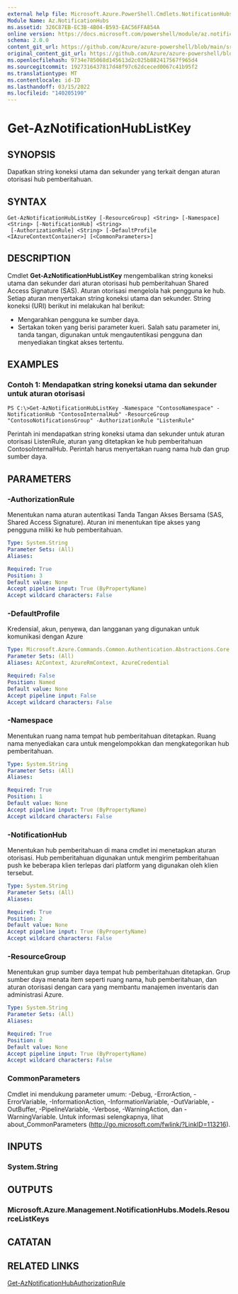 ```yaml
---
external help file: Microsoft.Azure.PowerShell.Cmdlets.NotificationHubs.dll-Help.xml
Module Name: Az.NotificationHubs
ms.assetid: 326C87EB-EC3B-4B04-B593-EAC56FFA854A
online version: https://docs.microsoft.com/powershell/module/az.notificationhubs/get-aznotificationhublistkey
schema: 2.0.0
content_git_url: https://github.com/Azure/azure-powershell/blob/main/src/NotificationHubs/NotificationHubs/help/Get-AzNotificationHubListKey.md
original_content_git_url: https://github.com/Azure/azure-powershell/blob/main/src/NotificationHubs/NotificationHubs/help/Get-AzNotificationHubListKey.md
ms.openlocfilehash: 9734e785068d145613d2c025b882417567f965d4
ms.sourcegitcommit: 1927316437817d48f97c62dceced0067c41b95f2
ms.translationtype: MT
ms.contentlocale: id-ID
ms.lasthandoff: 03/15/2022
ms.locfileid: "140205190"
---
```

# Get-AzNotificationHubListKey

## SYNOPSIS
Dapatkan string koneksi utama dan sekunder yang terkait dengan aturan otorisasi hub pemberitahuan.

## SYNTAX

```
Get-AzNotificationHubListKey [-ResourceGroup] <String> [-Namespace] <String> [-NotificationHub] <String>
 [-AuthorizationRule] <String> [-DefaultProfile <IAzureContextContainer>] [<CommonParameters>]
```

## DESCRIPTION
Cmdlet **Get-AzNotificationHubListKey** mengembalikan string koneksi utama dan sekunder dari aturan otorisasi hub pemberitahuan Shared Access Signature (SAS).
Aturan otorisasi mengelola hak pengguna ke hub.
Setiap aturan menyertakan string koneksi utama dan sekunder.
String koneksi (URI) berikut ini melakukan hal berikut:
- Mengarahkan pengguna ke sumber daya.
- Sertakan token yang berisi parameter kueri.
Salah satu parameter ini, tanda tangan, digunakan untuk mengautentikasi pengguna dan menyediakan tingkat akses tertentu.

## EXAMPLES

### Contoh 1: Mendapatkan string koneksi utama dan sekunder untuk aturan otorisasi
```
PS C:\>Get-AzNotificationHubListKey -Namespace "ContosoNamespace" -NotificationHub "ContosoInternalHub" -ResourceGroup "ContosoNotificationsGroup" -AuthorizationRule "ListenRule"
```

Perintah ini mendapatkan string koneksi utama dan sekunder untuk aturan otorisasi ListenRule, aturan yang ditetapkan ke hub pemberitahuan ContosoInternalHub.
Perintah harus menyertakan ruang nama hub dan grup sumber daya.

## PARAMETERS

### -AuthorizationRule
Menentukan nama aturan autentikasi Tanda Tangan Akses Bersama (SAS, Shared Access Signature).
Aturan ini menentukan tipe akses yang pengguna miliki ke hub pemberitahuan.

```yaml
Type: System.String
Parameter Sets: (All)
Aliases:

Required: True
Position: 3
Default value: None
Accept pipeline input: True (ByPropertyName)
Accept wildcard characters: False
```

### -DefaultProfile
Kredensial, akun, penyewa, dan langganan yang digunakan untuk komunikasi dengan Azure

```yaml
Type: Microsoft.Azure.Commands.Common.Authentication.Abstractions.Core.IAzureContextContainer
Parameter Sets: (All)
Aliases: AzContext, AzureRmContext, AzureCredential

Required: False
Position: Named
Default value: None
Accept pipeline input: False
Accept wildcard characters: False
```

### -Namespace
Menentukan ruang nama tempat hub pemberitahuan ditetapkan.
Ruang nama menyediakan cara untuk mengelompokkan dan mengkategorikan hub pemberitahuan.

```yaml
Type: System.String
Parameter Sets: (All)
Aliases:

Required: True
Position: 1
Default value: None
Accept pipeline input: True (ByPropertyName)
Accept wildcard characters: False
```

### -NotificationHub
Menentukan hub pemberitahuan di mana cmdlet ini menetapkan aturan otorisasi.
Hub pemberitahuan digunakan untuk mengirim pemberitahuan push ke beberapa klien terlepas dari platform yang digunakan oleh klien tersebut.

```yaml
Type: System.String
Parameter Sets: (All)
Aliases:

Required: True
Position: 2
Default value: None
Accept pipeline input: True (ByPropertyName)
Accept wildcard characters: False
```

### -ResourceGroup
Menentukan grup sumber daya tempat hub pemberitahuan ditetapkan.
Grup sumber daya menata item seperti ruang nama, hub pemberitahuan, dan aturan otorisasi dengan cara yang membantu manajemen inventaris dan administrasi Azure.

```yaml
Type: System.String
Parameter Sets: (All)
Aliases:

Required: True
Position: 0
Default value: None
Accept pipeline input: True (ByPropertyName)
Accept wildcard characters: False
```

### CommonParameters
Cmdlet ini mendukung parameter umum: -Debug, -ErrorAction, -ErrorVariable, -InformationAction, -InformationVariable, -OutVariable, -OutBuffer, -PipelineVariable, -Verbose, -WarningAction, dan -WarningVariable. Untuk informasi selengkapnya, lihat about_CommonParameters (http://go.microsoft.com/fwlink/?LinkID=113216).

## INPUTS

### System.String

## OUTPUTS

### Microsoft.Azure.Management.NotificationHubs.Models.ResourceListKeys

## CATATAN

## RELATED LINKS

[Get-AzNotificationHubAuthorizationRule](./Get-AzNotificationHubAuthorizationRule.md)



